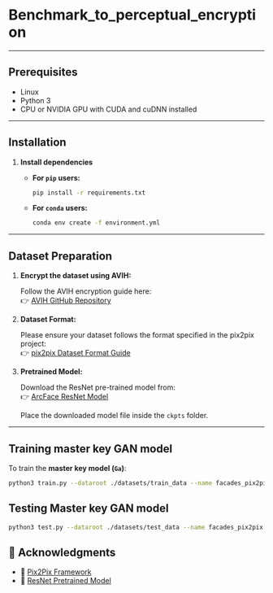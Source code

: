 # Benchmark_to_perceptual_encryption

---

## Prerequisites

- Linux
- Python 3
- CPU or NVIDIA GPU with CUDA and cuDNN installed

---

## Installation

1. **Install dependencies**

   - **For `pip` users:**
     ```bash
     pip install -r requirements.txt
     ```

   - **For `conda` users:**
     ```bash
     conda env create -f environment.yml
     ```

---

## Dataset Preparation

1. **Encrypt the dataset using AVIH:**

   Follow the AVIH encryption guide here:  
   👉 [AVIH GitHub Repository](https://github.com/suzhigangssz/AVIH)

2. **Dataset Format:**

   Please ensure your dataset follows the format specified in the pix2pix project:  
   👉 [pix2pix Dataset Format Guide](https://github.com/phillipi/pix2pix)

3. **Pretrained Model:**

   Download the ResNet pre-trained model from:  
   👉 [ArcFace ResNet Model](http://ml.cs.tsinghua.edu.cn/~xiaoyang/face_models/ArcFace/model_ir_se50.pth)  

   Place the downloaded model file inside the `ckpts` folder.

---

## Training master key GAN model

To train the **master key model (`Ga`)**:

```bash
python3 train.py --dataroot ./datasets/train_data --name facades_pix2pix --init_gain 0.01 --model pix2pix --netG resnet_9blocks --batch_size 32 --direction BtoA 

```

## Testing Master key GAN model
```bash
python3 test.py --dataroot ./datasets/test_data --name facades_pix2pix --model pix2pix --init_gain 0.01 --netG resnet_9blocks --direction BtoA
```

## 🤝 Acknowledgments

- 🔗 [Pix2Pix Framework](https://github.com/phillipi/pix2pix)
- 🔗 [ResNet Pretrained Model](http://ml.cs.tsinghua.edu.cn/~xiaoyang/face_models/ArcFace/model_ir_se50.pth)

